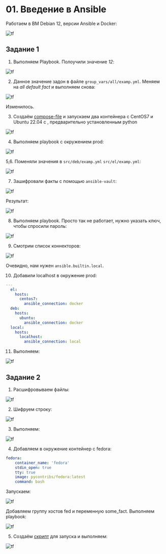 # 01.  Введение в Ansible
Работаем в ВМ Debian 12, версии Ansible и Docker:

![tf](img/01-00-versions.png)

## Задание 1
1. Выполняем Playbook. Полоучили значение *12*:

![tf](img/01-01-play-1.png)

2. Данное значение задон в файле `group_vars/all/examp.yml`. Меняем на *all default fact* и выполняем снова:

![tf](img/01-01-play-2.png)

Изменилось.

3. Создаём [compose-file](src/compose.yaml) и запускаем два контейнера с CentOS7 и Ubuntu 22.04 c , предварительно установленным python

![tf](img/01-01-docker_env_up.png)

4. Выполняем playbook с окружением prod:

![tf](img/01-01-play-3.png)

5,6. Поменяли значения в `src/deb/examp.yml` `src/el/examp.yml`:

![tf](img/01-01-play-4.png)

7. Зашифровали факты с помощью `ansible-vault`:

![tf](img/01-01-vault-encrypt.png)

Результат:

![tf](img/01-01-vault-encrypted.png)

8. Выполняем playbook. Просто так не работает, нужно указать ключ, чтобы спросили пароль:

![tf](img/01-01-play-5.png)

9. Смотрим список коннекторов:

![tf](img/01-01-ans-doc-ls.png)

Очевидно, нам нужен `ansible.builtin.local`.

10. Добавили localhost в окружение prod:
```yaml
---
  el:
    hosts:
      centos7:
        ansible_connection: docker
  deb:
    hosts:
      ubuntu:
        ansible_connection: docker
  local:
    hosts:
      localhost:
        ansible_connection: local
```
11. Выполняем:

![tf](img/01-01-play-6.png)

## Задание 2
1. Расшифровываем файлы:

![tf](img/01-02-vault-decrypt.png)

2. Шифруем строку:

![tf](img/01-02-vault-sring-encrypt.png)

3. Выполняем:

![tf](img/01-02-play-1.png)

4. Добавляем в окружение контейнер с fedora:
```yaml
fedora:
    container_name: 'fedora'
    stdin_open: true
    tty: true
    image: pycontribs/fedora:latest
    command: bash
```
Запускаем:

![tf](img/01-02-docker-up.png)

Добавляем группу хостов fed и переменную some_fact. Выполняем playbook:

![tf](img/01-02-play-2.png)

5. Создаём [скрипт](src/run.sh) для запуска и выполняем:

![tf](img/01-02-run-sh.png)